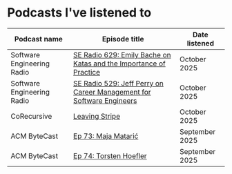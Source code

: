 # Podcasts I've listened to

| Podcast name | Episode title | Date listened | 
| --- | --- | --- |
| Software Engineering Radio | [SE Radio 629: Emily Bache on Katas and the Importance of Practice](https://se-radio.net/2024/08/se-radio-629-emily-bache-on-katas-and-the-importance-of-practice/) | October 2025 |
| Software Engineering Radio | [SE Radio 529: Jeff Perry on Career Management for Software Engineers](https://se-radio.net/2022/09/episode-529-jeff-perry-on-career-management-for-software-engineers/) | October 2025 |
| CoRecursive | [Leaving Stripe](https://corecursive.com/leaving-stripe-with-jon-de-le-motte/) | October 2025 |
| ACM ByteCast | [Ep 73: Maja Matarić](https://learning.acm.org/bytecast/ep73-maja-mataric) | September 2025 |
| ACM ByteCast | [Ep 74: Torsten Hoefler](https://learning.acm.org/bytecast/ep74-torsten-hoefler) | September 2025 |

